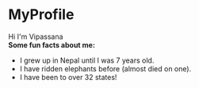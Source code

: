# MyProfile
Hi I'm Vipassana     
**Some fun facts about me:**   
- I grew up in Nepal until I was 7 years old.
- I have ridden elephants before (almost died on one).
- I have been to over 32 states!
